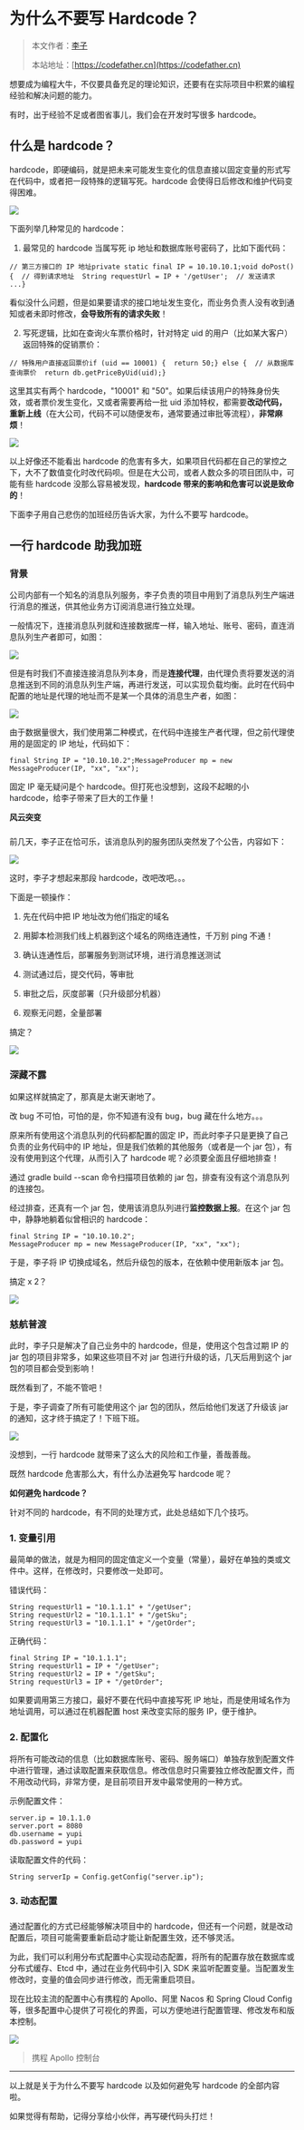 # 为什么不要写 Hardcode？

> 本文作者：[李子](https://yuyuanweb.feishu.cn/wiki/Abldw5WkjidySxkKxU2cQdAtnah)
>
> 本站地址：[https://codefather.cn](https://codefather.cn)

想要成为编程大牛，不仅要具备充足的理论知识，还要有在实际项目中积累的编程经验和解决问题的能力。

有时，出于经验不足或者图省事儿，我们会在开发时写很多 hardcode。



## **什么是 hardcode？**

hardcode，即硬编码，就是把未来可能发生变化的信息直接以固定变量的形式写在代码中，或者把一段特殊的逻辑写死。hardcode 会使得日后修改和维护代码变得困难。

![](https://pic.yupi.icu/5563/202311061012006.jpeg)



下面列举几种常见的 hardcode：

1. 最常见的 hardcode 当属写死 ip 地址和数据库账号密码了，比如下面代码：

```
// 第三方接口的 IP 地址private static final IP = 10.10.10.1;void doPost() {  // 得到请求地址  String requestUrl = IP + '/getUser';  // 发送请求  ...}
```

看似没什么问题，但是如果要请求的接口地址发生变化，而业务负责人没有收到通知或者未即时修改，**会导致所有的请求失败**！

2. 写死逻辑，比如在查询火车票价格时，针对特定 uid 的用户（比如某大客户）返回特殊的促销票价：

```
// 特殊用户直接返回票价if (uid == 10001) {  return 50;} else {  // 从数据库查询票价  return db.getPriceByUid(uid);}
```


这里其实有两个 hardcode，"10001" 和 "50"。如果后续该用户的特殊身份失效，或者票价发生变化，又或者需要再给一批 uid 添加特权，都需要**改动代码，重新上线**（在大公司，代码不可以随便发布，通常要通过审批等流程），**非常麻烦**！

![](https://pic.yupi.icu/5563/202311061012968.jpeg)

以上好像还不能看出 hardcode 的危害有多大，如果项目代码都在自己的掌控之下，大不了数值变化时改代码呗。但是在大公司，或者人数众多的项目团队中，可能有些 hardcode 没那么容易被发现，**hardcode 带来的影响和危害可以说是致命的**！

下面李子用自己悲伤的加班经历告诉大家，为什么不要写 hardcode。



## **一行 hardcode 助我加班**

### **背景**

公司内部有一个知名的消息队列服务，李子负责的项目中用到了消息队列生产端进行消息的推送，供其他业务方订阅消息进行独立处理。

一般情况下，连接消息队列就和连接数据库一样，输入地址、账号、密码，直连消息队列生产者即可，如图：

![](https://pic.yupi.icu/5563/202311061012957.png)

但是有时我们不直接连接消息队列本身，而是**连接代理**，由代理负责将要发送的消息推送到不同的消息队列生产端，再进行发送，可以实现负载均衡。此时在代码中配置的地址是代理的地址而不是某一个具体的消息生产者，如图：

![](https://pic.yupi.icu/5563/202311061012953.png)

由于数据量很大，我们使用第二种模式，在代码中连接生产者代理，但之前代理使用的是固定的 IP 地址，代码如下：

```
final String IP = "10.10.10.2";MessageProducer mp = new MessageProducer(IP, "xx", "xx");
```

固定 IP 毫无疑问是个 hardcode。但打死也没想到，这段不起眼的小 hardcode，给李子带来了巨大的工作量！



**风云突变**

### 

前几天，李子正在恰可乐，该消息队列的服务团队突然发了个公告，内容如下：

![](https://pic.yupi.icu/5563/202311061012951.png)

这时，李子才想起来那段 hardcode，改吧改吧。。。

下面是一顿操作：

1. 先在代码中把 IP 地址改为他们指定的域名

2. 用脚本检测我们线上机器到这个域名的网络连通性，千万别 ping 不通！

3. 确认连通性后，部署服务到测试环境，进行消息推送测试

4. 测试通过后，提交代码，等审批

5. 审批之后，灰度部署（只升级部分机器）

6. 观察无问题，全量部署

搞定？

![](https://pic.yupi.icu/5563/202311061012100.png)

### **深藏不露**

如果这样就搞定了，那真是太谢天谢地了。

改 bug 不可怕，可怕的是，你不知道有没有 bug，bug 藏在什么地方。。。

原来所有使用这个消息队列的代码都配置的固定 IP，而此时李子只是更换了自己负责的业务代码中的 IP 地址，但是我们依赖的其他服务（或者是一个 jar 包），有没有使用到这个代理，从而引入了 hardcode 呢？必须要全面且仔细地排查！

通过 gradle build --scan 命令扫描项目依赖的 jar 包，排查有没有这个消息队列的连接包。

经过排查，还真有一个 jar 包，使用该消息队列进行**监控数据上报**。在这个 jar 包中，静静地躺着似曾相识的 hardcode：

```
final String IP = "10.10.10.2";
MessageProducer mp = new MessageProducer(IP, "xx", "xx");
```

于是，李子将 IP 切换成域名，然后升级包的版本，在依赖中使用新版本 jar 包。

搞定 x 2？

![](https://pic.yupi.icu/5563/202311061012841.png)



### **慈航普渡**

此时，李子只是解决了自己业务中的 hardcode，但是，使用这个包含过期 IP 的 jar 包的项目非常多，如果这些项目不对 jar 包进行升级的话，几天后用到这个 jar 包的项目都会受到影响！

既然看到了，不能不管吧！

于是，李子调查了所有可能使用这个 jar 包的团队，然后给他们发送了升级该 jar 的通知，这才终于搞定了！下班下班。

![](https://pic.yupi.icu/5563/202311061012651.jpeg)

没想到，一行 hardcode 就带来了这么大的风险和工作量，善哉善哉。

既然 hardcode 危害那么大，有什么办法避免写 hardcode 呢？

**如何避免 hardcode？**

针对不同的 hardcode，有不同的处理方式，此处总结如下几个技巧。

### **1. 变量引用**

最简单的做法，就是为相同的固定值定义一个变量（常量），最好在单独的类或文件中。这样，在修改时，只要修改一处即可。

错误代码：

```
String requestUrl1 = "10.1.1.1" + "/getUser";
String requestUrl2 = "10.1.1.1" + "/getSku";
String requestUrl3 = "10.1.1.1" + "/getOrder";
```

正确代码：

```
final String IP = "10.1.1.1";
String requestUrl1 = IP + "/getUser";
String requestUrl2 = IP + "/getSku";
String requestUrl3 = IP + "/getOrder";
```

如果要调用第三方接口，最好不要在代码中直接写死 IP 地址，而是使用域名作为地址调用，可以通过在机器配置 host 来改变实际的服务 IP，便于维护。

### **2. 配置化** 

将所有可能改动的信息（比如数据库账号、密码、服务端口）单独存放到配置文件中进行管理，通过读取配置来获取信息。修改信息时只需要独立修改配置文件，而不用改动代码，非常方便，是目前项目开发中最常使用的一种方式。

示例配置文件：

```
server.ip = 10.1.1.0
server.port = 8080
db.username = yupi
db.password = yupi
```

读取配置文件的代码：

```
String serverIp = Config.getConfig("server.ip");
```

### **3. 动态配置** 

### 

通过配置化的方式已经能够解决项目中的 hardcode，但还有一个问题，就是改动配置后，项目可能需要重新启动才能让新配置生效，还不够灵活。

为此，我们可以利用分布式配置中心实现动态配置，将所有的配置存放在数据库或分布式缓存、Etcd 中，通过在业务代码中引入 SDK 来监听配置变量。当配置发生修改时，变量的值会同步进行修改，而无需重启项目。

现在比较主流的配置中心有携程的 Apollo、阿里 Nacos 和 Spring Cloud Config 等，很多配置中心提供了可视化的界面，可以方便地进行配置管理、修改发布和版本控制。

![](https://pic.yupi.icu/5563/202311061012785.png)

> 携程 Apollo 控制台

------

以上就是关于为什么不要写 hardcode 以及如何避免写 hardcode 的全部内容啦。

如果觉得有帮助，记得分享给小伙伴，再写硬代码头打烂！